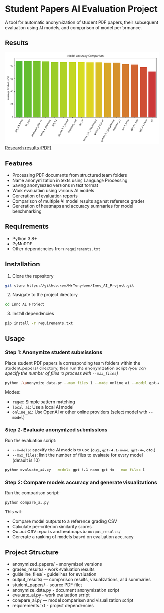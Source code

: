 # Student Papers AI Evaluation Project

A tool for automatic anonymization of student PDF papers, their subsequent evaluation using AI models, and comparison of model performance.

## Results

![Research preview](documents/model_accuracy_comparison.png)
[Research results (PDF)](documents/Comparison_of_different_LLMs_on_grading_automation.pdf)

## Features

- Processing PDF documents from structured team folders
- Name anonymization in texts using Language Processing
- Saving anonymized versions in text format
- Work evaluation using various AI models
- Generation of evaluation reports
- Comparison of multiple AI model results against reference grades
- Generation of heatmaps and accuracy summaries for model benchmarking

## Requirements

- Python 3.8+
- PyMuPDF
- Other dependencies from `requirements.txt`

## Installation

1. Clone the repository
```bash
git clone https://github.com/MrTonyNeon/Inno_AI_Project.git
```
2. Navigate to the project directory
```bash
cd Inno_AI_Project
```
3. Install dependencies
```bash
pip install -r requirements.txt
```

## Usage
### Step 1: Anonymize student submissions
Place student PDF papers in corresponding team folders within the student_papers/ directory, then 
run the anonymization script *(you can specify the number of files to process with `--max_files`)*
```bash
python .\anonymize_data.py --max_files 1 --mode online_ai --model gpt-4o
```
Modes:
- `regex`: Simple pattern matching
- `local_ai`: Use a local AI model
- `online_ai`: Use OpenAI or other online providers (select model with `--model`)

### Step 2: Evaluate anonymized submissions
Run the evaluation script:
- `--models`: specify the AI models to use (e.g., `gpt-4.1-nano`, `gpt-4o`, etc.)
- `--max_files`: limit the number of files to evaluate for every model (default is 10)
```bash
python evaluate_ai.py --models gpt-4.1-nano gpt-4o --max-files 5
```

### Step 3: Compare models accuracy and generate visualizations
Run the comparison script:
```bash
python compare_ai.py
```
This will:
- Compare model outputs to a reference grading CSV
- Calculate per-criterion similarity scores
- Output CSV reports and heatmaps to `output_results/`
- Generate a ranking of models based on evaluation accuracy

## Project Structure
- anonymized_papers/ - anonymized versions
- grades_results/ - work evaluation results
- guideline_files/ - guidelines for evaluation
- output_results/ — comparison results, visualizations, and summaries
- student_papers/ - source PDF files
- anonymize_data.py - document anonymization script
- evaluate_ai.py - work evaluation script
- compare_ai.py — model comparison and visualization script
- requirements.txt - project dependencies
